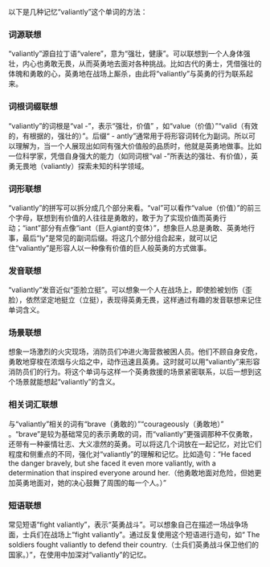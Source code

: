 以下是几种记忆“valiantly”这个单词的方法：

### 词源联想
“valiantly”源自拉丁语“valere”，意为“强壮，健康”。可以联想到一个人身体强壮，内心也勇敢无畏，从而英勇地去面对各种挑战。比如古代的勇士，凭借强壮的体魄和勇敢的心，英勇地在战场上厮杀，由此将“valiantly”与英勇的行为联系起来。

### 词根词缀联想
“valiantly”的词根是“val -”，表示“强壮，价值” ，如“value（价值）”“valid（有效的，有根据的，强壮的）”。后缀“ - antly”通常用于将形容词转化为副词。所以可以理解为，当一个人展现出如同有强大价值般的品质时，他就是英勇地做事。比如一位科学家，凭借自身强大的能力（如同词根“val -”所表达的强壮、有价值），英勇无畏地（valiantly）探索未知的科学领域。

### 词形联想
“valiantly”的拼写可以拆分成几个部分来看。“val”可以看作“value（价值）”的前三个字母，联想到有价值的人往往是勇敢的，敢于为了实现价值而英勇行动；“iant”部分有点像“iant（巨人giant的变体）”，想象巨人总是勇敢、英勇地行事，最后“ly”是常见的副词后缀。将这几个部分组合起来，就可以记住“valiantly”是形容人以一种像有价值的巨人般英勇的方式做事。

### 发音联想
“valiantly”发音近似“歪脸立挺”。可以想象一个人在战场上，即使脸被划伤（歪脸），依然坚定地挺立（立挺），表现得英勇无畏，这样通过有趣的发音联想来记住单词含义。

### 场景联想
想象一场激烈的火灾现场，消防员们冲进火海营救被困人员。他们不顾自身安危，勇敢地穿梭在浓烟与火焰之中，动作迅速且英勇。这时就可以用“valiantly”来形容消防员们的行为。将这个单词与这样一个英勇救援的场景紧密联系，以后一想到这个场景就能想起“valiantly”的含义。

### 相关词汇联想
与“valiantly”相关的词有“brave（勇敢的）”“courageously（勇敢地）” 。“brave”是较为基础常见的表示勇敢的词，而“valiantly”更强调那种不仅勇敢，还带有一种豪情壮志、大义凛然的英勇。可以将这几个词放在一起记忆，对比它们程度和侧重点的不同，强化对“valiantly”的理解和记忆。比如造句：“He faced the danger bravely, but she faced it even more valiantly, with a determination that inspired everyone around her.（他勇敢地面对危险，但她更加英勇地面对，她的决心鼓舞了周围的每一个人。）”

### 短语联想
常见短语“fight valiantly”，表示“英勇战斗”。可以想象自己在描述一场战争场面，士兵们在战场上“fight valiantly”。通过反复使用这个短语进行造句，如“ The soldiers fought valiantly to defend their country.（士兵们英勇战斗保卫他们的国家。）”，在使用中加深对“valiantly”的记忆。 